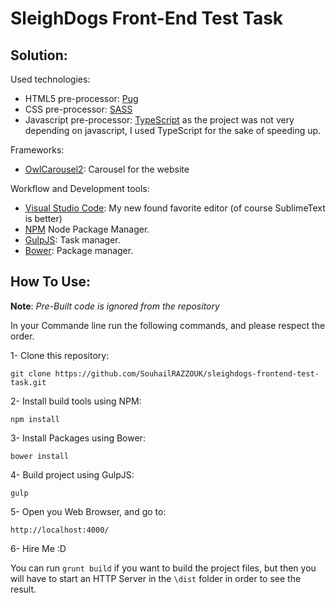 # SleighDogs Front-End Test Task

## Solution:

Used technologies:

- HTML5 pre-processor: [Pug](https://pugjs.org/)
- CSS pre-processor: [SASS](https://sass-lang.com/) 
- Javascript pre-processor: [TypeScript](http://www.typescriptlang.org/) as the project was not very depending on javascript, I used TypeScript for the sake of speeding up.

Frameworks:

- [OwlCarousel2](https://owlcarousel2.github.io/OwlCarousel2/): Carousel for the website

Workflow and Development tools:

- [Visual Studio Code](https://code.visualstudio.com/): My new found favorite editor (of course SublimeText is better)
- [NPM](https://www.npmjs.com/) Node Package Manager.
- [GulpJS](http://www.gulpjs.com): Task manager.
- [Bower](http://www.bower.io): Package manager.

## How To Use:

**Note**: *Pre-Built code is ignored from the repository*

In your Commande line run the following commands, and please respect the order. 

1- Clone this repository:

```git clone https://github.com/SouhailRAZZOUK/sleighdogs-frontend-test-task.git```

2- Install build tools using NPM:

``` npm install ```

3- Install Packages using Bower:

``` bower install ```

4- Build project using GulpJS:

``` gulp ```

5- Open you Web Browser, and go to:

``` http://localhost:4000/ ```

6- Hire Me :D

You can run ```grunt build``` if you want to build the project files, but then you will have to start an HTTP Server in the ```\dist``` folder in order to see the result.

